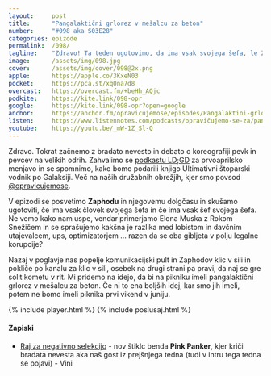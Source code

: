 ```yaml
---
layout: 	post
title:  	"Pangalaktični grlorez v mešalcu za beton"
number: 	"#098 aka S03E28"
categories:	epizode
permalink:	/098/
tagline: 	"Zdravo! Ta teden ugotovimo, da ima vsak svojega šefa, le Zaphod ne. Pangalaktični grlorez bi imeli v mešalcu za beton. Noro."
image:		/assets/img/098.jpg
cover:		/assets/img/cover/098@2x.png
apple:		https://apple.co/3KxeN03
pocket:		https://pca.st/xq0na7d8
overcast:	https://overcast.fm/+beHh_AQjc
podkite:	https://kite.link/098-opr
google:		https://kite.link/098-opr?open=google
anchor:		https://anchor.fm/opravicujemose/episodes/Pangalaktini-grlorez-v-mealcu-za-beton-e1h0jsb/a-a7o0436
listen:		https://www.listennotes.com/podcasts/opravičujemo-se-za/pangalaktični-grlorez-v-CDVHfY_-rQW/embed/
youtube:	https://youtu.be/_mW-1Z_Sl-Q
---
```


Zdravo. Tokrat začnemo z bradato nevesto in debato o koreografiji pevk in pevcev na velikih odrih. Zahvalimo se [podkastu LD;GD](https://metinalista.si/category/ldgd/) za prvoaprilsko menjavo in se spomnimo, kako bomo podarili knjigo Ultimativni štoparski vodnik po Galaksiji. Več na naših družabnih obrežjih, kjer smo povsod [@opravicujemose](https://linktr.ee/opravicujemose). 

V epizodi se posvetimo **Zaphodu** in njegovemu dolgčasu in skušamo ugotoviti, če ima vsak človek svojega šefa in če ima vsak šef svojega šefa. Ne vemo kako nam uspe, vendar primerjamo Elona Muska z Rokom Snežičem in se sprašujemo kakšna je razlika med lobistom in davčnim utajevalcem, ups, optimizatorjem ... razen da se oba gibljeta v polju legalne korupcije? 

Nazaj v poglavje nas popelje komunikacijski pult in Zaphodov klic v sili in pokliče po kanalu za klic v sili, osebek na drugi strani pa pravi, da naj se gre solit kometu v rit. Mi pridemo na idejo, da bi na pikniku imeli pangalaktični grlorez v mešalcu za beton. Če ni to ena boljših idej, kar smo jih imeli, potem ne bomo imeli piknika prvi vikend v juniju. 

{% include player.html %}
{% include poslusaj.html %}

<!--break-->

#### Zapiski

- [Raj za negativno selekcijo](https://www.youtube.com/watch?v=jvCjwYS-x10) - nov štiklc benda **Pink Panker**, kjer kriči bradata nevesta aka naš gost iz prejšnjega tedna (tudi v intru tega tedna se pojavi) - Vini